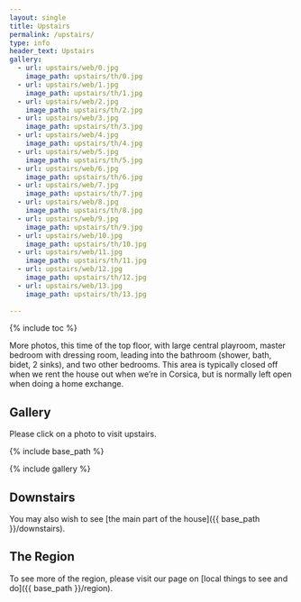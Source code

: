 ```yaml
---
layout: single
title: Upstairs 
permalink: /upstairs/
type: info
header_text: Upstairs
gallery:
  - url: upstairs/web/0.jpg
    image_path: upstairs/th/0.jpg
  - url: upstairs/web/1.jpg
    image_path: upstairs/th/1.jpg
  - url: upstairs/web/2.jpg
    image_path: upstairs/th/2.jpg
  - url: upstairs/web/3.jpg
    image_path: upstairs/th/3.jpg
  - url: upstairs/web/4.jpg
    image_path: upstairs/th/4.jpg
  - url: upstairs/web/5.jpg
    image_path: upstairs/th/5.jpg
  - url: upstairs/web/6.jpg
    image_path: upstairs/th/6.jpg
  - url: upstairs/web/7.jpg
    image_path: upstairs/th/7.jpg
  - url: upstairs/web/8.jpg
    image_path: upstairs/th/8.jpg
  - url: upstairs/web/9.jpg
    image_path: upstairs/th/9.jpg
  - url: upstairs/web/10.jpg
    image_path: upstairs/th/10.jpg
  - url: upstairs/web/11.jpg
    image_path: upstairs/th/11.jpg
  - url: upstairs/web/12.jpg
    image_path: upstairs/th/12.jpg
  - url: upstairs/web/13.jpg
    image_path: upstairs/th/13.jpg
 
---
```


{% include toc %}

More photos, this time of the top floor, with large central playroom, master bedroom with dressing room, leading into the bathroom (shower, bath, bidet, 2 sinks), and two other bedrooms.
This area is typically closed off when we rent the house out when
we’re in Corsica, but is normally left open when doing a home
exchange.

## Gallery

Please click on a photo to visit upstairs.

{% include base_path %}

{% include gallery %}

## Downstairs

You may also wish to see [the main part of the house]({{ base_path }}/downstairs).

## The Region

To see more of the region, please visit our page on [local things to
see and do]({{ base_path }}/region).
